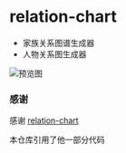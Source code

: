 # relation-chart

- 家族关系图谱生成器
- 人物关系图生成器

![预览图](https://ae05.alicdn.com/kf/H89a1818056ca4e2db653b82518700080i.png)

### 感谢

感谢 [relation-chart](https://github.com/xiedajian/relation-chart)

本仓库引用了他一部分代码
